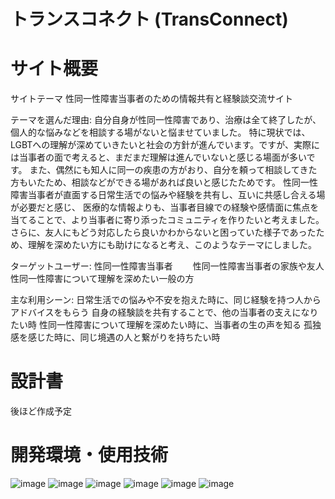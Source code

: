 トランスコネクト (TransConnect)
====

サイト概要
====

サイトテーマ
性同一性障害当事者のための情報共有と経験談交流サイト

テーマを選んだ理由:
自分自身が性同一性障害であり、治療は全て終了したが、個人的な悩みなどを相談する場がないと悩ませていました。
特に現状では、LGBTへの理解が深めていきたいと社会の方針が進んでいます。ですが、実際には当事者の面で考えると、まだまだ理解は進んでいないと感じる場面が多いです。
また、偶然にも知人に同一の疾患の方がおり、自分を頼って相談してきた方もいたため、相談などができる場があれば良いと感じたためです。
性同一性障害当事者が直面する日常生活での悩みや経験を共有し、互いに共感し合える場が必要だと感じ、
医療的な情報よりも、当事者目線での経験や感情面に焦点を当てることで、より当事者に寄り添ったコミュニティを作りたいと考えました。
さらに、友人にもどう対応したら良いかわからないと困っていた様子であったため、理解を深めたい方にも助けになると考え、このようなテーマにしました。

ターゲットユーザー:
性同一性障害当事者　　
性同一性障害当事者の家族や友人　　
性同一性障害について理解を深めたい一般の方　　

主な利用シーン:
日常生活での悩みや不安を抱えた時に、同じ経験を持つ人からアドバイスをもらう
自身の経験談を共有することで、他の当事者の支えになりたい時
性同一性障害について理解を深めたい時に、当事者の生の声を知る
孤独感を感じた時に、同じ境遇の人と繋がりを持ちたい時

設計書
====
後ほど作成予定

開発環境・使用技術
====
![image](https://github.com/webcamp-Jump/nagano_cake/assets/9004618/20f0ab96-f3ef-400c-a475-5afa6c44d465)
![image](https://github.com/webcamp-Jump/nagano_cake/assets/9004618/c5376540-d329-4dae-b997-eb4a6d164489)
![image](https://github.com/webcamp-Jump/nagano_cake/assets/9004618/820ad9e9-4c2f-489a-8434-ff6e81f02db2)
![image](https://github.com/webcamp-Jump/nagano_cake/assets/9004618/21570ae0-f3ed-4179-a330-9c16da6b62e6)
![image](https://github.com/webcamp-Jump/nagano_cake/assets/9004618/20407384-322d-446c-93b5-bb02c840d805)
![image](https://github.com/webcamp-Jump/nagano_cake/assets/9004618/f1c3fa28-1a9e-4ee9-8d41-3887f1dbd55c)
